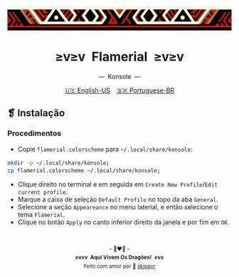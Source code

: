 <p align="center">
  <img alt="" src="../../assets/ornament.png" width="1020" />
</p>
<h1 align="center">≥v≥v&ensp;Flamerial&ensp;≥v≥v</h1>
<p align="center">—&ensp;Konsole&ensp;—</p>
<p align="center">
  <span><a href="https://github.com/skippyr/flamerial/blob/master/ports/konsole/README.md">🇺🇸 English-US</a></span>
  &ensp;
  <span><a href="https://github.com/skippyr/flamerial/blob/master/ports/konsole/README_pt-BR.md">🇧🇷 Portuguese-BR</a></span>
</p>

## ❡ Instalação
### Procedimentos
- Copie `flamerial.colorscheme` para `~/.local/share/konsole`:

```zsh
mkdir -p ~/.local/share/konsole;
cp flamerial.colorscheme ~/.local/share/konsole;
```

- Clique direito no terminal e em seguida em `Create New Profile`/`Edit current profile`.
- Marque a caixa de seleção `Default Profile` no topo da aba `General`.
- Selecione a seção `Appeareance` no menu laterial, e então selecione o tema `Flamerial`.
- Clique no botão `Apply` no canto inferior direito da janela e por fim em `OK`.

&ensp;
<p align="center"><sup>– 🐉❤️‍🔥 –</br><strong>≥v≥v&ensp;Aqui Vivem Os Dragões!&ensp;≥v≥</strong><br/>Feito com amor por 🍒 <a href="https://github.com/skippyr">skippyr</a></sup></p>
